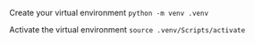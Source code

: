 Create your virtual environment
`python -m venv .venv`

Activate the virtual environment
`source .venv/Scripts/activate`